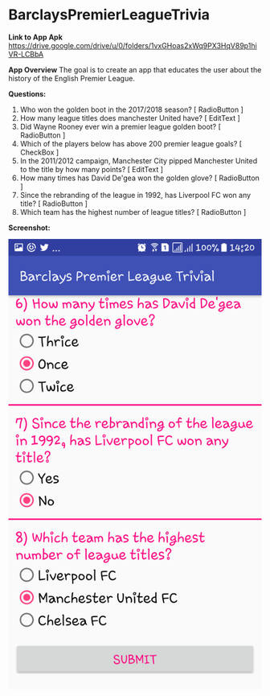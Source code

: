 # BarclaysPremierLeagueTrivia

**Link to App Apk**
https://drive.google.com/drive/u/0/folders/1vxGHoas2xWq9PX3HqV89p1hiVR-LCBbA

**App Overview**
The goal is to create an app that educates the user about the history of the English Premier League.

**Questions:**
1) Who won the golden boot in the 2017/2018 season? [ RadioButton ]
2) How many league titles does manchester United have? [ EditText ]
3) Did Wayne Rooney ever win a premier league golden boot? [ RadioButton ]
4) Which of the players below has above 200 premier league goals? [ CheckBox ]
5) In the 2011/2012 campaign, Manchester City pipped Manchester United to the title by how many points? [ EditText ]
6) How many times has David De'gea won the golden glove? [ RadioButton ]
7) Since the rebranding of the league in 1992, has Liverpool FC won any title? [ RadioButton ]
8) Which team has the highest number of league titles? [ RadioButton ]

**Screenshot:**

![](https://github.com/fikkybla3e/BarclaysPremierLeagueTrivial/blob/master/app/Screenshot_20180701-142032%5B1%5D.png)
